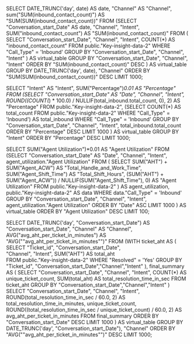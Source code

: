 SELECT DATE_TRUNC('day', date) AS date, "Channel" AS "Channel", sum("SUM(inbound_contact_count)") AS "SUM(SUM(inbound_contact_count))" 
FROM (SELECT 
    "Conversation_start_Date" AS date, 
    "Channel", 
    "Intent",
    SUM("inbound_contact_count") AS "SUM(inbound_contact_count)"
FROM (
    SELECT 
        "Conversation_start_Date",
        "Channel",
        "Intent",
        COUNT(*) AS "inbound_contact_count"
    FROM 
        public."Key-insight-data-2"
    WHERE 
        "Call_Type" = 'Inbound'
    GROUP BY 
        "Conversation_start_Date", "Channel", "Intent"
) AS virtual_table 
GROUP BY 
    "Conversation_start_Date", "Channel", "Intent"
ORDER BY 
    "SUM(inbound_contact_count)" DESC
) AS virtual_table GROUP BY DATE_TRUNC('day', date), "Channel" ORDER BY "SUM(SUM(inbound_contact_count))" DESC 
 LIMIT 1000;








SELECT "Intent" AS "Intent", SUM("Percentage")*0.01 AS "Percentage" 
FROM (SELECT 
  "Conversation_start_Date" AS "Date", 
  "Channel", 
  "Intent", 
  ROUND((COUNT(*) * 100.0) / NULLIF(total_inbound.total_count, 0), 2) AS "Percentage"
FROM 
  public."Key-insight-data-2",
  (SELECT COUNT(*) AS total_count FROM public."Key-insight-data-2" WHERE "Call_Type" = 'Inbound') AS total_inbound
WHERE 
  "Call_Type" = 'Inbound'
GROUP BY 
  "Conversation_start_Date", "Channel", "Intent", total_inbound.total_count
ORDER BY 
  "Percentage" DESC
LIMIT 1000
) AS virtual_table GROUP BY "Intent" ORDER BY "Percentage" DESC 
 LIMIT 1000;







SELECT SUM("Agent Utilization")*0.01 AS "Agent Utilization" 
FROM (SELECT 
  "Conversation_start_Date" AS "Date", 
  "Channel", 
  "Intent", 
  agent_utilization."Agent Utilization"
FROM (
  SELECT 
    SUM("AHT") + SUM("Agent_ACW") AS "Total_Handle_and_Work_Time",
    SUM("Agent_Shift_Time") AS "Total_Shift_Hours",
    (SUM("AHT") + SUM("Agent_ACW")) / NULLIF(SUM("Agent_Shift_Time"), 0) AS "Agent Utilization"
  FROM 
    public."Key-insight-data-2"
) AS agent_utilization,
public."Key-insight-data-2" AS data
WHERE 
  data."Call_Type" = 'Inbound'
GROUP BY 
  "Conversation_start_Date", "Channel", "Intent", agent_utilization."Agent Utilization"
ORDER BY 
  "Date" ASC
LIMIT 1000
) AS virtual_table ORDER BY "Agent Utilization" DESC 
 LIMIT 100;






SELECT DATE_TRUNC('day', "Conversation_start_Date") AS "Conversation_start_Date", "Channel" AS "Channel", AVG("avg_aht_per_ticket_in_minutes") AS "AVG(""avg_aht_per_ticket_in_minutes"")" 
FROM (WITH ticket_aht AS (
  SELECT 
    "Ticket_id",
    "Conversation_start_Date",  
    "Channel",
    "Intent",
    SUM("AHT") AS total_aht  
  FROM public."Key-insight-data-2"
  WHERE "Resolved" = 'Yes'
  GROUP BY "Ticket_id", "Conversation_start_Date","Channel","Intent"
),
final_summary AS (
  SELECT 
    "Conversation_start_Date",
    "Channel",
    "Intent",
    COUNT(*) AS unique_ticket_count,
    SUM(total_aht) AS total_resolution_time_in_sec
  FROM ticket_aht
  GROUP BY "Conversation_start_Date","Channel","Intent"
)
SELECT 
  "Conversation_start_Date",
  "Channel",
  "Intent",
  ROUND(total_resolution_time_in_sec / 60.0, 2) AS total_resolution_time_in_minutes,
  unique_ticket_count,
  ROUND((total_resolution_time_in_sec / unique_ticket_count) / 60.0, 2) AS avg_aht_per_ticket_in_minutes
FROM final_summary
ORDER BY "Conversation_start_Date" DESC
LIMIT 1000
) AS virtual_table GROUP BY DATE_TRUNC('day', "Conversation_start_Date"), "Channel" ORDER BY "AVG(""avg_aht_per_ticket_in_minutes"")" DESC 
 LIMIT 1000;
